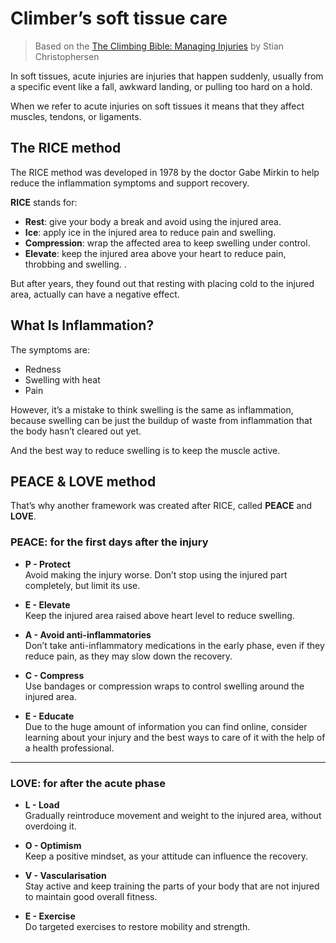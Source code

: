 
# Climber’s soft tissue care
 
> Based on the [The Climbing Bible: Managing Injuries](https://www.adventurebooks.com/products/the-climbing-bible-managing-injuries) by Stian Christophersen

In soft tissues, acute injuries are injuries that happen suddenly, usually from a specific event like a fall, awkward landing, or pulling too hard on a hold.

When we refer to acute injuries on soft tissues it means that they affect muscles, tendons, or ligaments. 

## The RICE method

The RICE method was developed in 1978 by the doctor Gabe Mirkin to help reduce the inflammation symptoms and support recovery.

**RICE** stands for:

- **Rest**: give your body a break and avoid using the injured area.  
- **Ice**: apply ice in the injured area to reduce pain and swelling.  
- **Compression**: wrap the affected area to keep swelling under control.  
- **Elevate**: keep the injured area above your heart to reduce pain, throbbing and swelling. .

But after years, they found out that resting with placing cold to the injured area, actually can have a negative effect.

## What Is Inflammation?

The symptoms are:

- Redness  
- Swelling with heat  
- Pain  

However, it’s a mistake to think swelling is the same as inflammation, because swelling can be just the buildup of waste from inflammation that the body hasn’t cleared out yet.  

And the best way to reduce swelling is to keep the muscle active.

## PEACE & LOVE method

That’s why another framework was created after RICE,  called **PEACE** and **LOVE**.

### PEACE: for the first days after the injury

- **P - Protect**  
  Avoid making the injury worse. Don’t stop using the injured part completely, but limit its use.

- **E - Elevate**  
  Keep the injured area raised above heart level to reduce swelling.

- **A - Avoid anti-inflammatories**  
  Don’t take anti-inflammatory medications in the early phase, even if they reduce pain, as they may slow down the recovery.

- **C - Compress**  
  Use bandages or compression wraps to control swelling around the injured area.

- **E - Educate**  
  Due to the huge amount of information you can find online, consider learning about your injury and the best ways to care of it with the help of a health professional.

---

### LOVE: for after the acute phase

- **L - Load**  
  Gradually reintroduce movement and weight to the injured area, without overdoing it.

- **O - Optimism**  
  Keep a positive mindset, as your attitude can influence the recovery.

- **V - Vascularisation**  
  Stay active and keep training the parts of your body that are not injured to maintain good overall fitness.

- **E - Exercise**  
  Do targeted exercises to restore mobility and strength.
